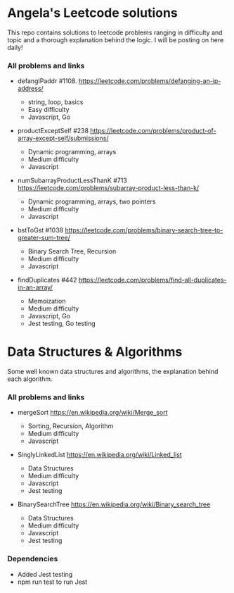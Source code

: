 # Angela's Leetcode solutions

This repo contains solutions to leetcode problems ranging in difficulty and topic and a thorough explanation behind the logic. I will be posting on here daily!

### All problems and links

- defangIPaddr #1108. https://leetcode.com/problems/defanging-an-ip-address/
  - string, loop, basics
  - Easy difficulty
  - Javascript, Go

- productExceptSelf #238 https://leetcode.com/problems/product-of-array-except-self/submissions/
  - Dynamic programming, arrays
  - Medium difficulty
  - Javascript
  
- numSubarrayProductLessThanK #713 https://leetcode.com/problems/subarray-product-less-than-k/
  - Dynamic programming, arrays, two pointers
  - Medium difficulty
  - Javascript

- bstToGst #1038 https://leetcode.com/problems/binary-search-tree-to-greater-sum-tree/
  - Binary Search Tree, Recursion
  - Medium difficulty
  - Javascript

- findDuplicates #442 https://leetcode.com/problems/find-all-duplicates-in-an-array/
  - Memoization
  - Medium difficulty
  - Javascript, Go
  - Jest testing, Go testing

# Data Structures & Algorithms

Some well known data structures and algorithms, the explanation behind each algorithm.

### All problems and links

- mergeSort https://en.wikipedia.org/wiki/Merge_sort
  - Sorting, Recursion, Algorithm
  - Medium difficulty
  - Javascript

- SinglyLinkedList https://en.wikipedia.org/wiki/Linked_list
  - Data Structures
  - Medium difficulty
  - Javascript
  - Jest testing

- BinarySearchTree https://en.wikipedia.org/wiki/Binary_search_tree
  - Data Structures
  - Medium difficulty
  - Javascript
  - Jest testing


### Dependencies

- Added Jest testing
- npm run test to run Jest